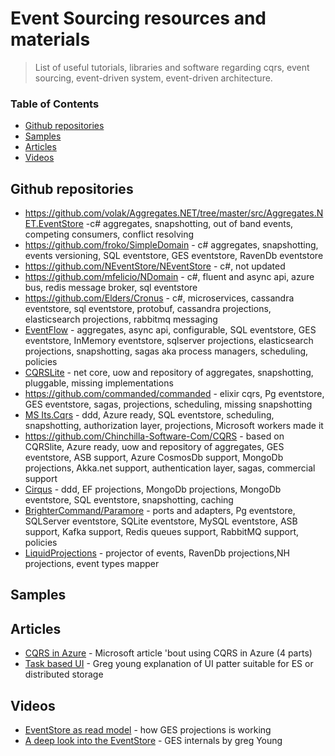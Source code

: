 # Event Sourcing resources and materials

> List of useful tutorials, libraries and software regarding cqrs, event sourcing, event-driven system, event-driven architecture.

### Table of Contents
- [Github repositories](#github-repositories)
- [Samples](#samples)
- [Articles](#articles)
- [Videos](#videos)

## Github repositories

* https://github.com/volak/Aggregates.NET/tree/master/src/Aggregates.NET.EventStore -c# aggregates, snapshotting, out of band events, competing consumers, conflict resolving
* https://github.com/froko/SimpleDomain - c# aggregates, snapshotting, events versioning, SQL eventstore, GES eventstore, RavenDb eventstore
* https://github.com/NEventStore/NEventStore - c#, not updated
* https://github.com/mfelicio/NDomain - c#, fluent and async api, azure bus, redis message broker, sql eventstore
* https://github.com/Elders/Cronus - c#, microservices, cassandra eventstore, sql eventstore, protobuf, cassandra projections, elasticsearch projections, rabbitmq messaging
* [EventFlow](https://github.com/eventflow/EventFlow) - aggregates, async api, configurable, SQL eventstore, GES eventstore, InMemory eventstore, sqlserver projections, elasticsearch projections, snapshotting, sagas aka process managers, scheduling, policies
* [CQRSLite](https://github.com/gautema/CQRSlite) - net core, uow and repository of aggregates, snapshotting, pluggable, missing implementations
* https://github.com/commanded/commanded - elixir cqrs, Pg eventstore, GES eventstore, sagas, projections, scheduling, missing snapshotting
* [MS Its.Cqrs](https://github.com/jonsequitur/Its.Cqrs) - ddd, Azure ready, SQL eventstore, scheduling, snapshotting, authorization layer, projections, Microsoft workers made it
* https://github.com/Chinchilla-Software-Com/CQRS - based on CQRSlite, Azure ready, uow and repository of aggregates, GES eventstore, ASB support, Azure CosmosDb support, MongoDb projections, Akka.net support, authentication layer, sagas, commercial support
* [Cirqus](https://github.com/d60/Cirqus) - ddd, EF projections, MongoDb projections, MongoDb eventstore, SQL eventstore, snapshotting, caching
* [BrighterCommand/Paramore](https://github.com/BrighterCommand) - ports and adapters, Pg eventstore, SQLServer eventstore, SQLite eventstore, MySQL eventstore, ASB support, Kafka support, Redis queues support, RabbitMQ support, policies
* [LiquidProjections](https://github.com/liquidprojections/LiquidProjections) - projector of events, RavenDb projections,NH projections, event types mapper

## Samples

## Articles
* [CQRS in Azure](https://blogs.msdn.microsoft.com/azuredev/2017/03/09/cqrs-in-azure-part-1/) - Microsoft article 'bout using CQRS in Azure (4 parts)
* [Task based UI](http://codebetter.com/gregyoung/2010/02/16/cqrs-task-based-uis-event-sourcing-agh/) - Greg young explanation of UI patter suitable for ES or distributed storage 

## Videos
* [EventStore as read model](https://skillsmatter.com/skillscasts/3836-event-store-as-a-read-model) - how GES projections is working
* [A deep look into the EventStore](https://vimeo.com/53153270) - GES internals by greg Young

